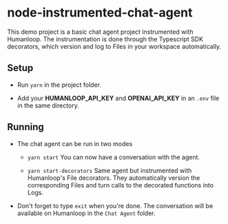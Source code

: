# node-instrumented-chat-agent

This demo project is a basic chat agent project instrumented with Humanloop. The instrumentation is done through the Typescript SDK decorators, which version and log to Files in your workspace automatically.

## Setup

* Run `yarn` in the project folder.

* Add your **HUMANLOOP_API_KEY** and **OPENAI_API_KEY** in an `.env` file in the same directory.

## Running

* The chat agent can be run in two modes

    * `yarn start` You can now have a conversation with the agent.

    * `yarn start-decorators` Same agent but instrumented with Humanloop's File decorators. They automatically version the corresponding Files and turn calls to the decorated functions into Logs.

* Don't forget to type `exit` when you're done. The conversation will be available on Humanloop in the `Chat Agent` folder.